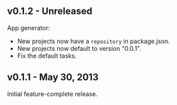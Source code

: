 v0.1.2 - Unreleased
-------------------

App generator:

 * New projects now have a `repository` in package.json.
 * New projects now default to version "0.0.1".
 * Fix the default tasks.

v0.1.1 - May 30, 2013
---------------------

Initial feature-complete release.
